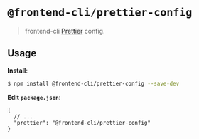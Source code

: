 # `@frontend-cli/prettier-config`

> frontend-cli [Prettier](https://prettier.io) config.

## Usage

**Install**:

```bash
$ npm install @frontend-cli/prettier-config --save-dev
```

**Edit `package.json`**:

```jsonc
{
  // ...
  "prettier": "@frontend-cli/prettier-config"
}
```
